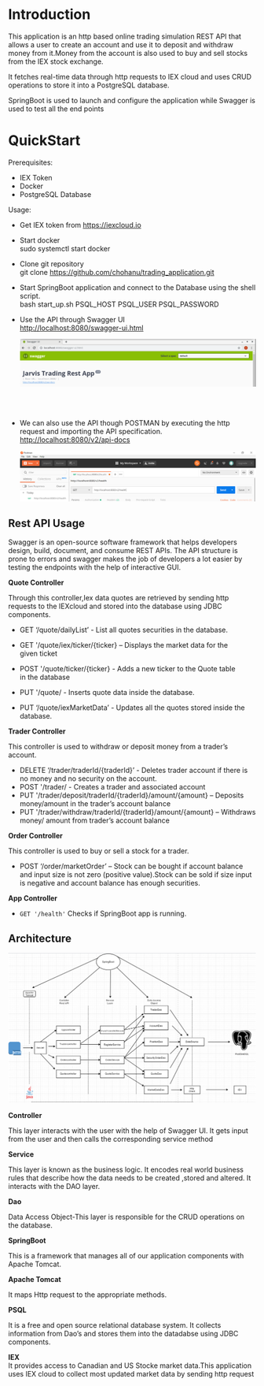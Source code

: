 
<h1 id="introduction">Introduction</h1>
<p>This application is an http based online trading simulation REST API that allows a user to create an account and use it to deposit and withdraw money from it.Money from the account is also used to buy and sell stocks from the IEX stock exchange.</p>
<p>It fetches real-time data through http requests to IEX cloud and uses CRUD operations to store it into a PostgreSQL database.</p>
<p>SpringBoot is used to launch and configure the application while Swagger is used to test all the end points</p>
<h1 id="quickstart">QuickStart</h1>
<p>Prerequisites:</p>
<ul>
<li>IEX Token</li>
<li>Docker</li>
<li>PostgreSQL Database<br>

</ul>
<p>Usage:</p>
<ul>
<li>
<p>Get IEX token from  <a href="https://iexcloud.io/">https://iexcloud.io</a></p>
</li>
<li>
<p>Start docker<br>
sudo systemctl start docker</p>
</li>
<li>
<p>Clone git repository<br>
git clone <a href="https://github.com/chohanu/trading_application.git">https://github.com/chohanu/trading_application.git</a></p>
</li>
<li>
<p>Start SpringBoot application and connect to the Database using the  shell script.<br>
bash start_up.sh PSQL_HOST PSQL_USER PSQL_PASSWORD</p>
</li>
<li>
<p>Use the API through Swagger UI<br>
<a href="http://localhost:8080/swagger-ui.html">http://localhost:8080/swagger-ui.html</a></p>
  <img src="/asset/swagger.PNG">
  
  <br> </br>
  
  
  
  
</li>
<li>
<p>We can also use the API though POSTMAN by executing the http  request and importing the API specification.<br>
<a href="http://localhost:8080/v2/api-docs">http://localhost:8080/v2/api-docs</a></p>
  <img src="/asset/postman.PNG">
  
  
  
  
</li>
</ul>
<h2 id="rest-api-usage">Rest API Usage</h2>
<p>Swagger is an open-source software framework that helps developers design, build, document, and consume REST APIs. The API structure is prone to errors and swagger makes the job of developers a lot easier by testing the endpoints with the help of interactive GUI.<br>

<p><strong>Quote Controller</strong></p>
<p>Through this controller,Iex  data quotes are retrieved by sending http requests to the IEXcloud and stored into the database using JDBC components.</p>
<ul>
<li>
<p>GET ‘/quote/dailyList’ - List all quotes securities in the database.</p>
</li>
<li>
<p>GET '/quote/iex/ticker/{ticker} – Displays the market data for the<br>
given ticket</p>
</li>
<li>
<p>POST '/quote/ticker/{ticker} - Adds a new ticker to the Quote table<br>
in the  database</p>
</li>
<li>
<p>PUT '/quote/ - Inserts quote data inside the database.</p>
</li>
<li>
<p>PUT ‘/quote/iexMarketData’ - Updates all the quotes stored inside the<br>
database.</p>
</li>
</ul>
<p><strong>Trader Controller</strong></p>
<p>This controller is used to withdraw or deposit money  from a trader’s account.</p>
<ul>
<li>DELETE ‘/trader/traderId/{traderId}’ - Deletes trader account if there is no money and no security on the account.</li>
<li>POST '/trader/ - Creates a trader and associated account</li>
<li>PUT '/trader/deposit/traderId/{traderId}/amount/{amount} – Deposits money/amount in the trader’s account balance</li>
<li>PUT '/trader/withdraw/traderId/{traderId}/amount/{amount} – Withdraws money/ amount from trader’s account balance<br>

</ul>
<p><strong>Order Controller</strong></p>
<p>This controller is used to buy or sell a stock for a trader.</p>
<ul>
<li>POST ‘/order/marketOrder’ – Stock can be bought if account balance and input size is not zero (positive value).Stock can be sold if size input is negative and account balance has enough securities.</li>
</ul>
<p><strong>App Controller</strong></p>
<ul>
<li><code>GET '/health'</code> Checks if SpringBoot app is running.</li>
</ul>



<h2 id="architecture">Architecture</h2>
<img src="/asset/archdgrm.PNG">




<p><strong>Controller</strong></p>
<p>This layer interacts with the user with the help of Swagger UI. It gets input from the user and then calls the corresponding service method</p>
<p><strong>Service</strong></p>
<p>This layer is known as the business logic. It encodes real world business rules that describe how the data needs to be created ,stored and altered. It interacts with the DAO layer.</p>
<p><strong>Dao</strong></p>
<p>Data Access Object-This layer is responsible for the CRUD operations  on the database.</p>
<p><strong>SpringBoot</strong></p>
<p>This is a framework that manages all of our application components with Apache Tomcat.</p>
<p><strong>Apache Tomcat</strong></p>
<p>It maps Http request to the appropriate methods.</p>
<p><strong>PSQL</strong></p>
<p>It is a free and open source relational database system. It collects information from Dao’s and stores them into the datadabse using JDBC components.</p>
<p><strong>IEX</strong><br>
It provides access to Canadian and US Stocke market data.This application uses IEX cloud to collect most updated market data by sending http request</p>


